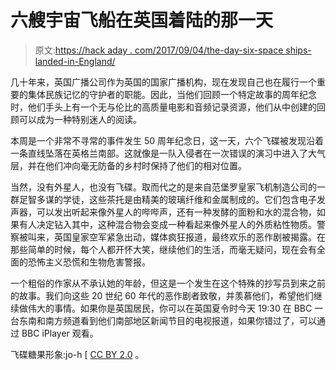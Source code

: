 # 六艘宇宙飞船在英国着陆的那一天

> 原文:[https://hack aday . com/2017/09/04/the-day-six-space ships-landed-in-England/](https://hackaday.com/2017/09/04/the-day-six-spaceships-landed-in-england/)

几十年来，英国广播公司作为英国的国家广播机构，现在发现自己也在履行一个重要的集体民族记忆的守护者的职能。因此，当他们回顾一个特定故事的周年纪念时，他们手头上有一个无与伦比的高质量电影和音频记录资源，他们从中创建的回顾可以成为一种特别迷人的阅读。

本周是一个非常不寻常的事件发生 50 周年纪念日，这一天，六个飞碟被发现沿着一条直线坠落在英格兰南部。这就像是一队入侵者在一次错误的演习中进入了大气层，并在他们冲向毫无防备的乡村时保持了他们的相对位置。

当然，没有外星人，也没有飞碟。取而代之的是来自范堡罗皇家飞机制造公司的一群足智多谋的学徒，这些茶托是由精美的玻璃纤维和金属制成的。它们包含电子发声器，可以发出听起来像外星人的哔哔声，还有一种发酵的面粉和水的混合物，如果有人决定钻入其中，这种混合物会变成一种看起来像外星人的外质粘性物质。警察被叫来，英国皇家空军紧急出动，媒体疯狂报道，最终欢乐的恶作剧被揭露。在那些简单的时候，每个人都开怀大笑，继续他们的生活，而毫无疑问，现在会有全面的恐怖主义恐慌和生物危害警报。

一个粗俗的作家从不承认她的年龄，但这是一个发生在这个特殊的抄写员到来之前的故事。我们向这些 20 世纪 60 年代的恶作剧者致敬，并羡慕他们，希望他们继续做伟大的事情。如果你是英国居民，你可以在英国夏令时今天 19:30 在 BBC 一台东南和南方频道看到他们南部地区新闻节目的电视报道，如果你错过了，可以通过 BBC iPlayer 观看。

飞碟糖果形象:jo-h [ [CC BY 2.0](https://commons.wikimedia.org/wiki/File:Flying_saucer_(confectionery).jpg) 。